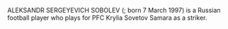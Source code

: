 ALEKSANDR SERGEYEVICH SOBOLEV (; born 7 March 1997) is a Russian football player who plays for PFC Krylia Sovetov Samara as a striker.
